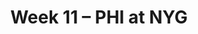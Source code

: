 ---
layout: game
title: Week 11 – PHI at NYG
season: 2005
game_id: 2005_11_PHI_NYG
away_team: PHI
home_team: NYG
---